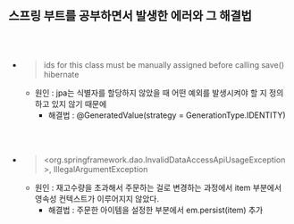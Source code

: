 ## 스프링 부트를 공부하면서 발생한 에러와 그 해결법

<br>
<br>

 * > ids for this class must be manually assigned before calling save() hibernate
    * 원인 : jpa는 식별자를 할당하지 않았을 때 어떤 예외를 발생시켜야 할 지 정의하고 있지 않기 때문에
        * 해결법 : @GeneratedValue(strategy =  GenerationType.IDENTITY)


<br>
<br>

 * > <org.springframework.dao.InvalidDataAccessApiUsageException>, IllegalArgumentException
    * 원인 : 재고수량을 초과해서 주문하는 걸로 변경하는 과정에서 item 부분에서 영속성 컨텍스트가 이루어지지 않았다.
        * 해결법 : 주문한 아이템을 설정한 부분에서 em.persist(item) 추가

